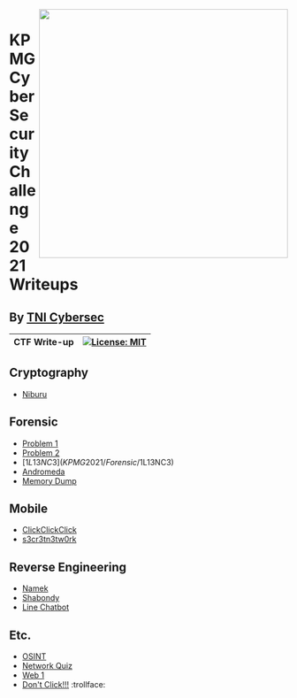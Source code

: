 <img align="right" src="https://imgur.com/ozPvwmg.png" width="450" />

# KPMG Cyber Security Challenge 2021 Writeups
## By [TNI Cybersec](https://tni-cybersec.github.io)
|CTF Write-up|[![License: MIT](https://img.shields.io/badge/license-MIT-blue?style=flat-square)](LICENSE)|
|----|----|

## Cryptography
- [Niburu](KPMG2021/Crypto/Niburu)

## Forensic
- [Problem 1](KPMG2021/Forensic/problem1)
- [Problem 2](KPMG2021/Forensic/problem2)
- [$1L13NC3](KPMG2021/Forensic/$1L13NC3)
- [Andromeda](KPMG2021/Forensic/Andromeda)
- [Memory Dump](KPMG2021/Forensic/memory.dmp)

## Mobile
- [ClickClickClick](KPMG2021/Mobile/ClickClickClick)
- [s3cr3tn3tw0rk](KPMG2021/Mobile/s3cr3tn3tw0rk)

## Reverse Engineering
- [Namek](KPMG2021/Reverse%20Engineering/Namek)
- [Shabondy](KPMG2021/Reverse%20Engineering/Shabondy)
- [Line Chatbot](KPMG2021/Reverse%20Engineering/Chatbot)

## Etc.
- [OSINT](KPMG2021/etc/OSINT.md)
- [Network Quiz](KPMG2021/etc/Network_Quiz.md)
- [Web 1](KPMG2021/etc/web1.md)
- [Don't Click!!!](https://bit.ly/301gYH7) :trollface:
